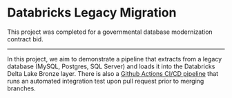 # Databricks Legacy Migration

This project was completed for a governmental database modernization contract bid.

---

In this project, we aim to demonstrate a pipeline that extracts from a legacy database (MySQL, Postgres, SQL Server) and loads it into the Databricks Delta Lake Bronze layer. There is also a [Github Actions CI/CD pipeline](https://github.com/seunghyun-m-kim/portfolio/tree/master/.github/workflows) that runs an automated integration test upon pull request prior to merging branches.   
